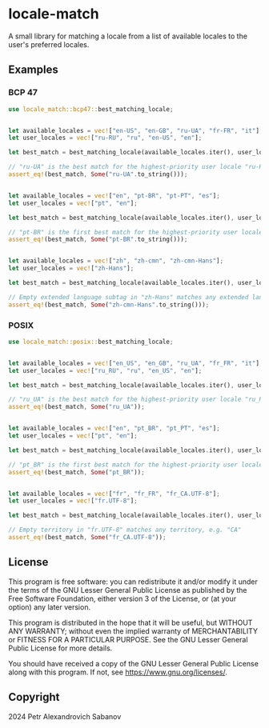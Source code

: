 # locale-match

A small library for matching a locale from a list of available locales to the user's preferred locales.

## Examples

### BCP 47

```rust
use locale_match::bcp47::best_matching_locale;


let available_locales = vec!["en-US", "en-GB", "ru-UA", "fr-FR", "it"];
let user_locales = vec!["ru-RU", "ru", "en-US", "en"];

let best_match = best_matching_locale(available_locales.iter(), user_locales.iter());

// "ru-UA" is the best match for the highest-priority user locale "ru-RU"
assert_eq!(best_match, Some("ru-UA".to_string()));


let available_locales = vec!["en", "pt-BR", "pt-PT", "es"];
let user_locales = vec!["pt", "en"];

let best_match = best_matching_locale(available_locales.iter(), user_locales.iter());

// "pt-BR" is the first best match for the highest-priority user locale "pt"
assert_eq!(best_match, Some("pt-BR".to_string()));


let available_locales = vec!["zh", "zh-cmn", "zh-cmn-Hans"];
let user_locales = vec!["zh-Hans"];

let best_match = best_matching_locale(available_locales.iter(), user_locales.iter());

// Empty extended language subtag in "zh-Hans" matches any extended language, e.g. "cmn"
assert_eq!(best_match, Some("zh-cmn-Hans".to_string()));
```

### POSIX

```rust
use locale_match::posix::best_matching_locale;


let available_locales = vec!["en_US", "en_GB", "ru_UA", "fr_FR", "it"];
let user_locales = vec!["ru_RU", "ru", "en_US", "en"];

let best_match = best_matching_locale(available_locales.iter(), user_locales.iter());

// "ru_UA" is the best match for the highest-priority user locale "ru_RU"
assert_eq!(best_match, Some("ru_UA"));


let available_locales = vec!["en", "pt_BR", "pt_PT", "es"];
let user_locales = vec!["pt", "en"];

let best_match = best_matching_locale(available_locales.iter(), user_locales.iter());

// "pt_BR" is the first best match for the highest-priority user locale "pt"
assert_eq!(best_match, Some("pt_BR"));


let available_locales = vec!["fr", "fr_FR", "fr_CA.UTF-8"];
let user_locales = vec!["fr.UTF-8"];

let best_match = best_matching_locale(available_locales.iter(), user_locales.iter());

// Empty territory in "fr.UTF-8" matches any territory, e.g. "CA"
assert_eq!(best_match, Some("fr_CA.UTF-8"));
```

## License

This program is free software: you can redistribute it and/or modify
it under the terms of the GNU Lesser General Public License as published by
the Free Software Foundation, either version 3 of the License, or
(at your option) any later version.

This program is distributed in the hope that it will be useful,
but WITHOUT ANY WARRANTY; without even the implied warranty of
MERCHANTABILITY or FITNESS FOR A PARTICULAR PURPOSE.  See the
GNU Lesser General Public License for more details.

You should have received a copy of the GNU Lesser General Public License
along with this program.  If not, see <https://www.gnu.org/licenses/>.

## Copyright

2024 Petr Alexandrovich Sabanov